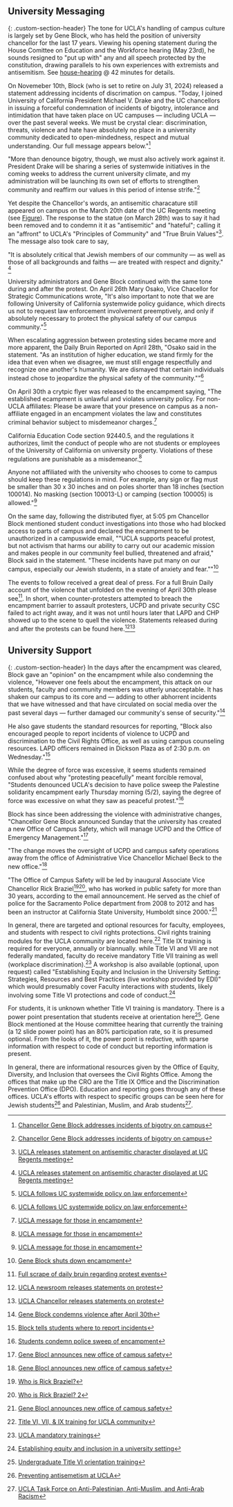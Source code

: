 
## University Messaging
{: .custom-section-header}
The tone for UCLA's handling of campus culture is largely set by Gene Block, who has held the position of university chancellor for the last 17 years. Viewing his opening statement during the House Comittee on Education and 
the Workforce hearing (May 23rd), he sounds resigned to "put up with" any and all speech protected by the constitution, drawing parallels to his own experiences with extremists and antisemitism. 
See [house-hearing](##fig:congressional-hearing) @ 42 minutes for details. 

On Novemeber 10th, Block (who is set to retire on July 31, 2024) released a statement addressing incidents of discrimation on campus. "Today, I joined University of California 
President Michael V. Drake and the UC chancellors in issuing a forceful condemnation of incidents of bigotry, intolerance and intimidation that have taken place on UC campuses — including UCLA — over the 
past several weeks. We must be crystal clear: discrimination, threats, violence and hate have absolutely no place in a university community dedicated to open-mindedness, respect and mutual understanding. Our 
full message appears below."[^163]

"More than denounce bigotry, though, we must also actively work against it. President Drake will be sharing a series of systemwide initiatives in the coming weeks to address the current university climate, and
my administration will be launching its own set of efforts to strengthen community and reaffirm our values in this period of intense strife."[^163]

Yet despite the Chancellor's words, an antisemitic characature still appeared on campus on the March 20th date of the UC Regents meeting (see [Figure](##fig:regents-antisemitic-pig)). The response to the statue (on March 28th) was to say it 
had been removed and to condemn it it as "antisemitic" and "hateful"; calling it an "affront" to UCLA's "Principles of Community" and "True Bruin Values"[^164]. The message also took care to say,  

"It is absolutely critical that Jewish members of our community — as well as those of all backgrounds and faiths — are treated with respect and dignity." [^164]

University administrators and Gene Block continued with the same tone during and after the protest. On April 26th Mary Osako, Vice Chacellor for Strategic Communications wrote, 
"It's also important to note that we are following University of California systemwide policy guidance, which directs us not to request law enforcement involvement preemptively, and only if absolutely necessary to protect the physical 
safety of our campus community."[^167]

When escalating aggression between protesting sides became more and more apparent, the Daily Bruin Reported on April 28th, 
"Osako said in the statement. "As an institution of higher education, we stand firmly for the idea that even when we disagree, we must still engage respectfully and recognize one another's humanity. We are dismayed that certain individuals 
instead chose to jeopardize the physical safety of the community.""[^167]

On April 30th a crytpic flyer was released to the encampment saying,
"The established ecampment is unlawful and violates university policy. For non-UCLA affiliates: Please be aware that your presence on campus as a non-affiliate engaged in an encampment violates the law and constitutes criminal behavior subject to 
misdemeanor charges.[^165] 

California Education Code section 92440.5, and the regulations it authorizes, limit the conduct of people who are not students or employees of the University of California on 
university property. Violations of these regulations are punishable as a misdemeanor.[^165] 

Anyone not affiliated with the university who chooses to come to campus should keep these regulations in mind. For example, any sign or flag must be smaller than 30 x 30 inches and on poles shorter than 18 inches (section 100014). No masking 
(section 100013-L) or camping (section 100005) is allowed."[^165] 

On the same day, following the distributed flyer, at 5:05 pm Chancellor Block mentioned student conduct investigations into those who had blocked access to parts of campus and declared the encampment to be unauthorized in a campuswide email, ""UCLA 
supports peaceful protest, but not activism that harms our ability to carry out our academic mission and makes people in our community feel bullied, threatened and afraid," Block said in the statement. "These incidents have put many on our campus, 
especially our Jewish students, in a state of anxiety and fear.""[^166] 

The events to follow received a great deal of press. For a full Bruin Daily account of the violence that unfolded on the evening of April 30th please see[^169]. In short, when counter-protesters attempted to breach the encampment barrier to assault protesters, 
UCPD and private security CSC failed to act right away, and it was not until hours later that LAPD and CHP showed up to the scene to quell the violence. Statements released during and after the protests can be found here.[^161][^162]



## University Support
{: .custom-section-header}
In the days after the encampment was cleared, Block gave an "opinion" on the encampment while also condemning the violence, "However one feels about the encampment, this attack on our students, faculty and community members was utterly 
unacceptable. It has shaken our 
campus to its core and — adding to other abhorrent incidents that we have witnessed and that have circulated on social media over the past several days — further damaged our community's sense of security."[^170]

He also gave students the standard resources for reporting, "Block also encouraged people to report incidents of violence to UCPD and discrimination to the Civil Rights Office, as well as using campus counseling resources. LAPD officers 
remained in Dickson Plaza as of 2:30 p.m. on Wednesday."[^171]

While the degree of force was excessive, it seems students remained confused about why "protesting peacefully" meant forcible removal, "Students denounced UCLA's decision to have police sweep the Palestine solidarity encampment early 
Thursday morning (5/2), saying the degree of force was excessive on what they saw as peaceful protest."[^172]
 
Block has since been addressing the violence with administrative changes, "Chancellor Gene Block announced Sunday that the university has created a new Office of Campus Safety, which will manage UCPD and the Office of Emergency Management."[^173] 
 
"The change moves the oversight of UCPD and campus safety operations away from the office of Administrative Vice Chancellor Michael Beck to the new office."[^173] 
 
"The Office of Campus Safety will be led by inaugural Associate Vice Chancellor Rick Braziel[^174][^175], who has worked in public safety for more than 30 years, according to the email announcement. He served as the chief of 
police for the Sacramento Police department from 2008 to 2012 and has been an instructor at California State University, Humboldt since 2000."[^173] 


In general, there are targeted and optional resources for faculty, employees, and students with respect to civil rights protections. Civil rights training modules for the UCLA community are located here.[^178] Title IX training is required for 
everyone, annually or biannually. while Title VI and VII are not federally mandated, faculty do receive mandatory Title VII training as well (workplace discrimination).[^179] A workshop is also available (optional, upon request) called "Establishing 
Equity and Inclusion in the University Setting: Strategies, Resources and Best Practices (live workshop provided by EDI)" which would presumably cover Faculty interactions with students, likely involving some Title VI protections and 
code of conduct.[^180]

For students, it is unknown whether Title VI training is mandatory. There is a power point presentation that students receive at orientation here[^181]. Gene Block mentioned at the House committee hearing that currently the training (a 12 slide
power point) has an 80% participation rate, so it is presumed optional. From the looks of it, the power point is reductive, with sparse information with respect to code of conduct but reporting information is present. 

In general, there are informational resources given by the Office of Equity, Diversity, and Inclusion that oversees the Civil Rights Office. Among the offices that make up the CRO are the Title IX Office and the Discrimination Prevention Office (DPO).
Education and reporting goes through any of these offices. UCLA's efforts with respect to specific groups can be seen here for Jewish students[^176] and Palestinian, Muslim, and Arab students[^177].

















[^161]:[UCLA newsroom releases statements on protest](https://newsroom.ucla.edu/campus-statements)
[^162]:[UCLA Chancellor releases statements on protest](https://chancellor.ucla.edu/messages/)
[^163]:[Chancellor Gene Block addresses incidents of bigotry on campus](https://chancellor.ucla.edu/messages/standing-against-bigotry-at-the-university-of-california/)
[^164]:[UCLA releases statement on antisemitic character displayed at UC Regents meeting](https://newsroom.ucla.edu/campus-condemns-antisemitic-caricature-at-uc-regents-meeting)
[^165]:[UCLA message for those in encampment](https://drive.google.com/file/d/1dmqAjbGiet8_PGS5cG632mjvPVt3geq5/view)
[^166]:[Gene Block shuts down encampment](https://dailybruin.com/2024/04/30/block-indicates-potential-consequences-for-protesters-condemns-campus-aggression)
[^167]:[UCLA follows UC systemwide policy on law enforcement](https://newsroom.ucla.edu/ucla-statement-about-encampment-on-campus-april-26)
[^168]:[UCLA condemns early aggression during protest](https://dailybruin.com/2024/04/28/protesters-counter-protesters-clash-as-they-converge-upon-ucla-encampment)
[^169]:[Full scrape of daily bruin regarding protest events](https://alexiepogue.com/2024/05/07/Scraped-the-Daily-Bruin-Regarding-Protest-Events/)
[^170]:[Gene Block condemns violence after April 30th](https://chancellor.ucla.edu/messages/condemning-violence-in-our-community/)
[^171]:[Block tells students where to report incidents](https://dailybruin.com/2024/05/01/ucla-cancels-classes-following-violence-at-palestine-solidarity-encampment)
[^172]:[Students condemn police sweep of encampment](https://dailybruin.com/2024/05/04/students-condemn-police-sweep-of-palestine-solidarity-encampment)
[^173]:[Gene Blocl announces new office of campus safety](https://dailybruin.com/2024/05/05/chancellor-gene-block-announces-office-of-campus-safety)
[^174]:[Who is Rick Braziel?](https://www.recordnet.com/story/news/crime/2015/08/17/independent-report-offers-praise-criticism/33665614007/)
[^175]:[Who is Rick Braziel? 2](https://www.abc10.com/article/news/local/former-sacramento-police-chief-picked-lead-ucla-campus-safety-office-amid-protests/103-0c863e23-3bb2-44a3-ad0d-99e57bb67052)
[^176]:[Preventing antisemetism at UCLA](https://equity.ucla.edu/preventing-antisemitism-at-ucla/)
[^177]:[UCLA Task Force on Anti-Palestinian, Anti-Muslim, and Anti-Arab Racism](https://www.jadaliyya.com/Details/45989)
[^178]:[Title VI, VII, & IX training for UCLA community](https://equity.ucla.edu/edi-education-preventing-discrimination-harassment/)
[^179]:[UCLA mandatory trainings](https://equity.ucla.edu/education/mandatory-trainings/)
[^180]:[Establishing equity and inclusion in a university setting](https://equity.ucla.edu/discrimination-harassment-based-on-protected-categories-trainings-for-faculty-and-staff/)
[^181]:[Undergraduate Title VI orientation training](https://ucla.app.box.com/s/evf1n3xn580dzfsdo0ks3lugm12c36ds)
